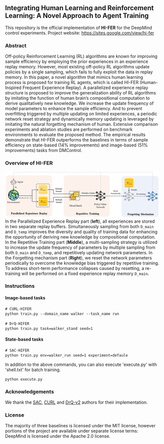 ## Integrating Human Learning and Reinforcement Learning: A Novel Approach to Agent Training

This repository is the official implementation of **HI-FER** for the DeepMind control experiments.
Project website: https://sites.google.com/view/hi-fer

### Abstract
Off-policy Reinforcement Learning (RL) algorithms are known for improving sample efficiency by employing the prior experiences in an experience replay memory. However, most existing off-policy RL algorithms update policies by a single sampling, which fails to fully exploit the data in replay memory. In this paper, a novel algorithm that mimics human learning process is proposed for training RL agents, which is called HI-FER (Human-Inspired Frequent Experience Replay). A parallelized experience replay structure is proposed to improve the generalization ability of RL algorithms by imitating the function of human brain’s compositional computation to derive qualitatively new knowledge. We increase the update frequency of model parameters to enhance the sample efficiency. And to prevent overfitting triggered by multiple updating on limited experiences, a periodic network reset strategy and dynamically memory updating is leveraged by imitating the natural forgetting mechanism of human. Extensive comparison experiments and ablation studies are performed on benchmark environments to evaluate the proposed method. The empirical results demonstrate that HI-FER outperforms the baselines in terms of sample efficiency on state-based (14% improvements) and image-based (51% improvements) tasks from DMControl.

### Overview of HI-FER
![](overview.jpg)
In the Parallelized Experience Replay part (**left**), all experiences are stored in two separate replay buffers. Simultaneously sampling from both `D_main` and `D_temp` improves the diversity and quality of training data for enhancing the opportunity of deriving new knowledge by compositional computation. In the Repetitive Training part (**Middle**), a multi-sampling strategy is utilized to increase the update frequency of parameters by multiple sampling from both `D_main` and `D_temp`, and repetitively updating network parameters. In the Forgetting mechanism part (**Right**), we reset the network parameters periodically to overcome the knowledge bias triggered by repetitive training. To address short-term performance collapses caused by resetting, a re-training will be performed on a fixed experience replay memory `D_main`. 

### Instructions
#### Image-based tasks
```
# CURL-HIFER
python train.py --domain_name walker --task_name run

# DrQ-HIFER
python train.py task=walker_stand seed=1
```
#### State-based tasks
```
# SAC-HIFER
python train.py env=walker_run seed=1 experiment=defaule
```
In addition to the above commands, you can also execute 'execute.py' with 'shell.txt' for batch training.
```
python execute.py
```
### Acknowledgements
We thank the  [SAC](https://github.com/denisyarats/pytorch_sac), [CURL](https://mishalaskin.github.io/curl/) and [DrQ-v2](https://github.com/facebookresearch/drqv2) authors for their implementation.
### License
The majority of three baselines is licensed under the MIT license, however portions of the project are available under separate license terms: DeepMind is licensed under the Apache 2.0 license.
